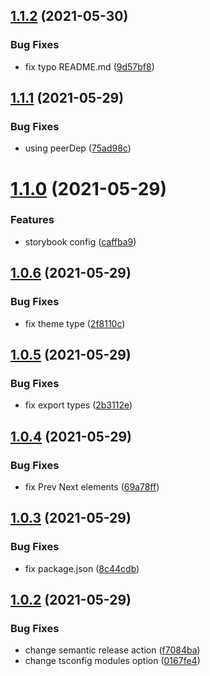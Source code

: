 ## [1.1.2](https://github.com/hadnet/google-pagination/compare/v1.1.1...v1.1.2) (2021-05-30)


### Bug Fixes

* fix typo README.md ([9d57bf8](https://github.com/hadnet/google-pagination/commit/9d57bf814b44a9fa93684708341e18550f370c16))

## [1.1.1](https://github.com/hadnet/google-pagination/compare/v1.1.0...v1.1.1) (2021-05-29)


### Bug Fixes

* using peerDep ([75ad98c](https://github.com/hadnet/google-pagination/commit/75ad98c19dfb76aa080ab61233febfa14d549dcf))

# [1.1.0](https://github.com/hadnet/google-pagination/compare/v1.0.6...v1.1.0) (2021-05-29)


### Features

* storybook config ([caffba9](https://github.com/hadnet/google-pagination/commit/caffba953402e5438b7c2847911e6e696fb84bdc))

## [1.0.6](https://github.com/hadnet/google-pagination/compare/v1.0.5...v1.0.6) (2021-05-29)


### Bug Fixes

* fix theme type ([2f8110c](https://github.com/hadnet/google-pagination/commit/2f8110c160d926318a3b03019a40834b6ae0ce01))

## [1.0.5](https://github.com/hadnet/google-pagination/compare/v1.0.4...v1.0.5) (2021-05-29)


### Bug Fixes

* fix export types ([2b3112e](https://github.com/hadnet/google-pagination/commit/2b3112e598195a1f28c7dbdfd6112fb01ecd5247))

## [1.0.4](https://github.com/hadnet/google-pagination/compare/v1.0.3...v1.0.4) (2021-05-29)


### Bug Fixes

* fix Prev Next elements ([69a78ff](https://github.com/hadnet/google-pagination/commit/69a78ff7800c6cecc789b9924fb59876174c9509))

## [1.0.3](https://github.com/hadnet/google-pagination/compare/v1.0.2...v1.0.3) (2021-05-29)


### Bug Fixes

* fix package.json ([8c44cdb](https://github.com/hadnet/google-pagination/commit/8c44cdb3c185d44e196123da515e549b4b1bac2f))

## [1.0.2](https://github.com/hadnet/google-pagination/compare/v1.0.1...v1.0.2) (2021-05-29)


### Bug Fixes

* change semantic release action ([f7084ba](https://github.com/hadnet/google-pagination/commit/f7084bae23bcc88c455124f168fe7df6cfe2c491))
* change tsconfig modules option ([0167fe4](https://github.com/hadnet/google-pagination/commit/0167fe4321977a882b6a28b8e5e15d9fef967212))
